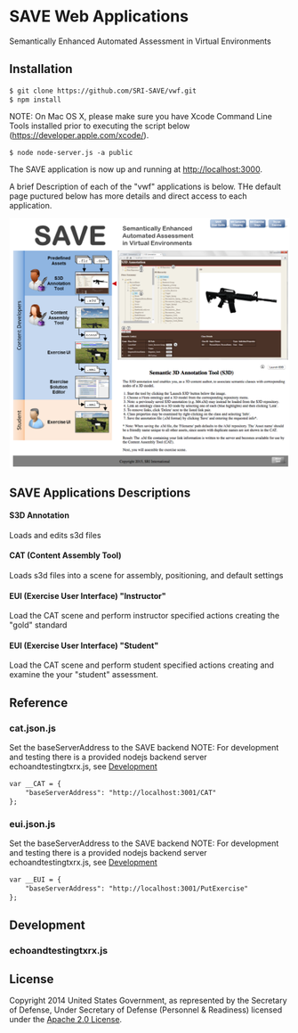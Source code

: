 # SAVE Web Applications

Semantically Enhanced Automated Assessment in Virtual Environments

## Installation

```
$ git clone https://github.com/SRI-SAVE/vwf.git
$ npm install
```

NOTE: On Mac OS X, please make sure you have Xcode Command Line Tools installed prior to executing the script below (https://developer.apple.com/xcode/).

```
$ node node-server.js -a public
```

The SAVE application is now up and running at [http://localhost:3000](http://localhost:3000).

A brief Description of each of the "vwf" applications is below. THe default page puctured below has more details and direct access to each application.

<a href="SAVE.png">![](SAVE.png)</a>

## SAVE Applications Descriptions
#### S3D Annotation
Loads and edits s3d files

#### CAT (Content Assembly Tool)
Loads s3d files into a scene for assembly, positioning, and default settings

#### EUI (Exercise User Interface) "Instructor"
Load the CAT scene and perform instructor specified actions creating the "gold" standard

#### EUI (Exercise User Interface) "Student"
Load the CAT scene and perform student specified actions creating and examine the your "student" assessment.

## Reference
### cat.json.js
Set the baseServerAddress to the SAVE backend
NOTE: For development and testing there is a provided nodejs backend server echoandtestingtxrx.js, see [Development](Development)
```
var __CAT = {
    "baseServerAddress": "http://localhost:3001/CAT"
};
```

### eui.json.js
Set the baseServerAddress to the SAVE backend
NOTE: For development and testing there is a provided nodejs backend server echoandtestingtxrx.js, see [Development](Development)
```
var __EUI = {
    "baseServerAddress": "http://localhost:3001/PutExercise"
};
```

## Development
### echoandtestingtxrx.js

## License

Copyright 2014 United States Government, as represented by the Secretary of Defense, Under Secretary of Defense (Personnel & Readiness) licensed under the [Apache 2.0 License](https://github.com/virtual-world-framework/vwf/blob/master/LICENSE).
